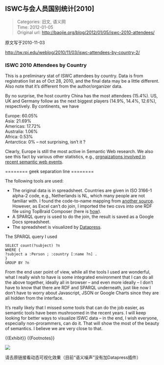 ISWC与会人员国别统计[2010]
---
    
> Categories: 旧文, 语义网  
> Time: 2012-01-05  
> Original url: <http://baojie.org/blog/2012/01/05/iswc-2010-attendees/>
    
原文写于2010-11-03

<http://tw.rpi.edu/weblog/2010/11/03/iswc-attendees-by-country-2/>

### ISWC 2010 Attendees by Country

This is a preliminary stat of ISWC attendees by country. Data is from registration list as of Oct 28, 2010, and the final data may be a little different. Also note that it’s different from the author/organizer data.

By no surprise, the host country China has the most attendees (15.4%). US, UK and Germany follow as the next biggest players (14.9%, 14.4%, 12.6%), respectively. By continents, we have
 
Europe: 60.05%   
Asia: 21.69%   
Americas: 17.72%   
Australia: 1.06%   
Africa: 0.53%   
Antarctica: 0% – not surprising, isn’t it ?

Clearly, Europe is still the most active in Semantic Web research. We also see this fact by various other statistics, e.g., [orgnaizations involved in recent semantic web events](data.semanticweb.org/organization).

======== geek separation line ========     

The following tools are used:

- The original data is in spreadsheet. Countries are given in ISO 3166-1 alpha-2 code, e.g., Netherlands is NL, which many people are not familiar with. I found the code-to-name mapping from [another source](http://geotags.com/iso3166/countries.html). However, as Excel can’t do join, I imported the two csvs into one RDF file using TopBraid Composer (here is [how](http://www.topquadrant.com/composer/videos/tutorials/spreadsheets/import.html)).
- A SPARQL query is used to do the join, the result is saved as a Google Docs spreadsheet.
- The spreadsheet is visualized by [Datapress](http://projects.csail.mit.edu/datapress/).

The SPARQL query I used

```
SELECT count(?subject) ?n 
WHERE { 
?subject a :Person ; :country [:name ?n] . 
}
GROUP BY ?n
```

From the end user point of view, while all the tools I used are wonderful, what I really wish to have is some integrated environment that I can do all the above together, ideally all in browser – and even more ideally – I don’t have to know that there are RDF and SPARQL underneath, just like now I don’t have to worry about Javascript, JSON or Google Charts since they are all hidden from the interface.

It’s really likely that I missed some tools that can do the job easier, as semantic tools have been mushroomed in the recent years. I will keep looking for better ways to visualize ISWC data – in the end, I wish everyone, especially non-prorammers, can do it. That will show the most of the beauty of semantics. I believe we are very close to that.

{{Exhibit}} {{Footnotes}}

![](http://baojie.org/blog/wp-content/uploads/2012/01/attendee.png)


请去原链接看动态可视化效果（目前“语义噪声”没有加Datapress插件）     
    